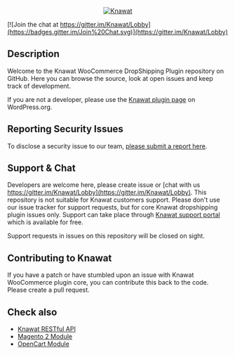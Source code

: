 <p align="center"><a href="https://www.knawat.com/?utm_source=github.com&utm_medium=social&utm_campaign=The%20WC%20Plugin"><img src="https://knawat.com/wp-content/uploads/2017/10/253_77.png" alt="Knawat"></a></p>

[![Join the chat at https://gitter.im/Knawat/Lobby](https://badges.gitter.im/Join%20Chat.svg)](https://gitter.im/Knawat/Lobby)

## Description
Welcome to the Knawat WooCommerce DropShipping Plugin repository on GitHub. Here you can browse the source, look at open issues and keep track of development. 

If you are not a developer, please use the [Knawat plugin page](https://wordpress.org/plugins/dropshipping-woocommerce/) on WordPress.org.

## Reporting Security Issues
To disclose a security issue to our team, [please submit a report here](https://knawat.com/contact/).

## Support & Chat
Developers are welcome here, please create issue or [chat with us https://gitter.im/Knawat/Lobby](https://gitter.im/Knawat/Lobby). This repository is not suitable for Knawat customers support. Please don't use our issue tracker for support requests, but for core Knawat dropshipping plugin issues only. Support can take place through [Knawat support portal](https://support.knawat.com/portal/en/community/help-and-support-center) which is available for free.

Support requests in issues on this repository will be closed on sight.

## Contributing to Knawat
If you have a patch or have stumbled upon an issue with Knawat WooCommerce plugin core, you can contribute this back to the code. Please create a pull request.

## Check also
* [Knawat RESTful API](https://docs.knawat.io)
* [Magento 2 Module](https://marketplace.magento.com/knawat-module-dropshipping.html)
* [OpenCart Module](https://www.opencart.com/index.php?route=marketplace/extension/info&extension_id=36071&filter_search=knawat)
